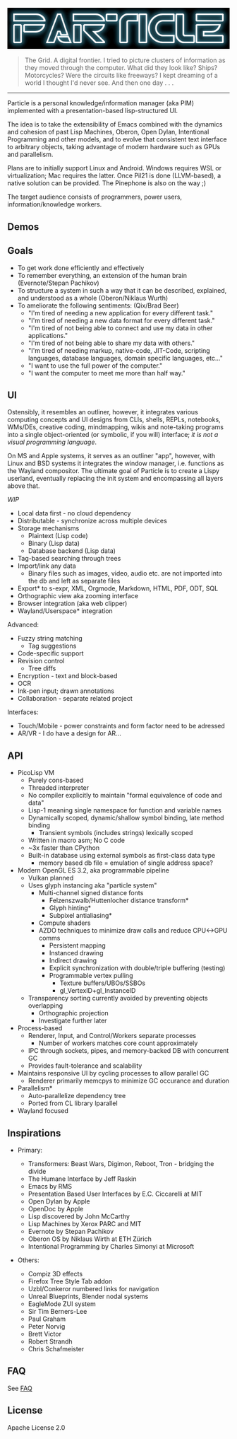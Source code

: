 ![PARTICLE](https://github.com/Seteeri/Particle/blob/master/art/particle.png)

> The Grid. A digital frontier. I tried to picture clusters of
information as they moved through the computer. What did they look like?
 Ships? Motorcycles? Were the circuits like freeways? I kept dreaming of
  a world I thought I'd never see. And then one day . . .

---

Particle is a personal knowledge/information manager (aka PIM) implemented with a presentation-based lisp-structured UI.

The idea is to take the extensibility of Emacs combined with the dynamics and cohesion of past Lisp Machines, Oberon, Open Dylan, Intentional Programming and other models, and to evolve that consistent text interface to arbitrary objects, taking advantage of modern hardware such as GPUs and parallelism.

Plans are to initially support Linux and Android. Windows requires WSL or virtualization; Mac requires the latter. Once Pil21 is done (LLVM-based), a native solution can be provided. The Pinephone is also on the way ;)

The target audience consists of programmers, power users, information/knowledge workers.

## Demos

## Goals

* To get work done efficiently and effectively
* To remember everything, an extension of the human brain (Evernote/Stepan Pachikov)
* To structure a system in such a way that it can be described, explained, and understood as a whole (Oberon/Niklaus Wurth)
* To ameliorate the following sentiments: (Qix/Brad Beer)
  * "I'm tired of needing a new application for every different task."
  * "I'm tired of needing a new data format for every different task."
  * "I'm tired of not being able to connect and use my data in other applications."
  * "I'm tired of not being able to share my data with others."
  * "I'm tired of needing markup, native-code, JIT-Code, scripting languages, database languages, domain specific languages, etc..."
  * "I want to use the full power of the computer."
  * "I want the computer to meet me more than half way."

## UI

Ostensibly, it resembles an outliner, however, it integrates various computing concepts and UI designs from CLIs, shells, REPLs, notebooks, WMs/DEs, creative coding, mindmapping, wikis and note-taking programs into a single object-oriented (or symbolic, if you will) interface; *it is not a visual programming language*.

On MS and Apple systems, it serves as an outliner "app", however, with Linux and BSD systems it integrates the window manager, i.e. functions as the Wayland compositor. The ultimate goal of Particle is to create a Lispy userland, eventually replacing the init system and encompassing all layers above that.

*WIP*
* Local data first - no cloud dependency
* Distributable - synchronize across multiple devices
* Storage mechanisms
  * Plaintext (Lisp code)
  * Binary (Lisp data)
  * Database backend (Lisp data)
* Tag-based searching through trees
* Import/link any data
  * Binary files such as images, video, audio etc. are not imported into the db and left as separate files
* Export* to s-expr, XML, Orgmode, Markdown, HTML, PDF, ODT, SQL
* Orthographic view aka zooming interface
* Browser integration (aka web clipper)
* Wayland/Userspace* integration


Advanced:


* Fuzzy string matching
  * Tag suggestions
* Code-specific support
* Revision control
  * Tree diffs
* Encryption - text and block-based
* OCR
* Ink-pen input; drawn annotations
* Collaboration - separate related project


Interfaces:

* Touch/Mobile - power constraints and form factor need to be adressed
* AR/VR - I do have a design for AR...

## API

* PicoLisp VM
  * Purely cons-based
  * Threaded interpreter
  * No compiler explicitly to maintain "formal equivalence of code and data"
  * Lisp-1 meaning single namespace for function and variable names
  * Dynamically scoped, dynamic/shallow symbol binding, late method binding
    * Transient symbols (includes strings) lexically scoped
  * Written in macro asm; No C code
  * ~3x faster than CPython
  * Built-in database using external symbols as first-class data type
    * memory based db file = emulation of single address space?
* Modern OpenGL ES 3.2, aka programmable pipeline
  * Vulkan planned
  * Uses glyph instancing aka "particle system"
    * Multi-channel signed distance fonts
      * Felzenszwalb/Huttenlocher distance transform*
      * Glyph hinting*
      * Subpixel antialiasing*
    * Compute shaders
    * AZDO techniques to minimize draw calls and reduce CPU<->GPU comms
      * Persistent mapping
      * Instanced drawing
      * Indirect drawing
      * Explicit synchronization with double/triple buffering (testing)
      * Programmable vertex pulling
        * Texture buffers/UBOs/SSBOs
        * gl_VertexID+gl_InstanceID
  * Transparency sorting currently avoided by preventing objects overlapping
    * Orthographic projection
    * Investigate further later
* Process-based
  * Renderer, Input, and Control/Workers separate processes
    * Number of workers matches core count approximately
  * IPC through sockets, pipes, and memory-backed DB with concurrent GC
  * Provides fault-tolerance and scalability
* Maintains responsive UI by cycling processes to allow parallel GC
  * Renderer primarily memcpys to minimize GC occurance and duration
* Parallelism*
  * Auto-parallelize dependency tree
  * Ported from CL library lparallel
* Wayland focused

## Inspirations

* Primary:

  * Transformers: Beast Wars, Digimon, Reboot, Tron - bridging the divide
  * The Humane Interface by Jeff Raskin
  * Emacs by RMS
  * Presentation Based User Interfaces by E.C. Ciccarelli at MIT
  * Open Dylan by Apple
  * OpenDoc by Apple
  * Lisp discovered by John McCarthy
  * Lisp Machines by Xerox PARC and MIT
  * Evernote by Stepan Pachikov
  * Oberon OS by Niklaus Wirth at ETH Zürich
  * Intentional Programming by Charles Simonyi at Microsoft
  
* Others:

  * Compiz 3D effects
  * Firefox Tree Style Tab addon
  * Uzbl/Conkeror numbered links for navigation
  * Unreal Blueprints, Blender nodal systems
  * EagleMode ZUI system
  * Sir Tim Berners-Lee
  * Paul Graham
  * Peter Norvig
  * Brett Victor
  * Robert Strandh
  * Chris Schafmeister

## FAQ

See [FAQ](https://github.com/Seteeri/Particle/tree/master/doc/FAQ.md)

## License

Apache License 2.0
